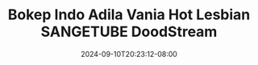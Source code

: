 --- 
title: "Bokep Indo Adila Vania Hot Lesbian  SANGETUBE  DoodStream"
description: "download bokeh Bokep Indo Adila Vania Hot Lesbian  SANGETUBE  DoodStream full video full terbaru"
date: 2024-09-10T20:23:12-08:00
file_code: "s581ru6dc93i"
draft: false
cover: "p9ursnsn5c3rwb6d.jpg"
tags: ["Bokep", "Indo", "Adila", "Vania", "Hot", "Lesbian", "SANGETUBE", "DoodStream", "bokep-indo", "bokep-viral", "bokep-ig"]
length: 1776
fld_id: "1483099"
foldername: "Adila vania telegram"
categories: ["Adila vania telegram"]
views: 1
---